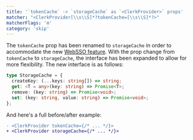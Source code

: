 ```yaml
---
title: '`tokenCache` -> `storageCache` as `<ClerkProvider>` props'
matcher: "<ClerkProvider[\\s\\S]*?tokenCache=[\\s\\S]*?>"
matcherFlags: 'm'
category: 'skip'
---
```


The `tokenCache` prop has been renamed to `storageCache` in order to accommodate the new [WebSSO feature](https://github.com/clerk/javascript/pull/2277). With the prop change from `tokenCache` to `storageCache`, the interface has been expanded to allow for more flexibility. The new interface is as follows:

```ts
type StorageCache = {
  createKey: (...keys: string[]) => string;
  get: <T = any>(key: string) => Promise<T>;
  remove: (key: string) => Promise<void>;
  set: (key: string, value: string) => Promise<void>;
};
```

And here's a full before/after example:

```diff
- <ClerkProvider tokenCache={/* ... */}>
+ <ClerkProvider storageCache={/* ... */}>
```
